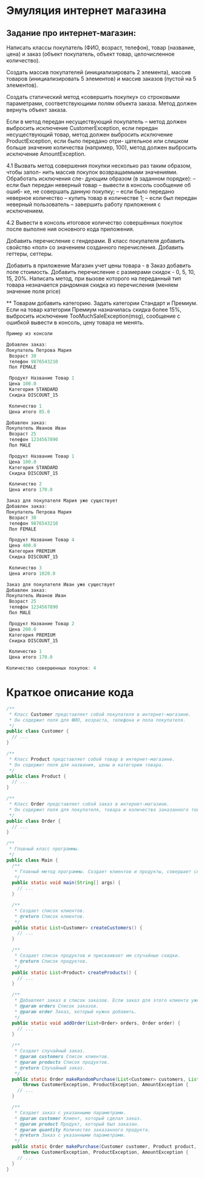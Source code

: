 # Эмуляция интернет магазина
## Задание про интернет-магазин:

Написать классы покупатель (ФИО, возраст, телефон), товар (название, цена) и заказ (объект покупатель, объект товар, целочисленное количество).


Создать массив покупателей (инициализировать 2 элемента), массив товаров (инициализировать 5 элементов) и массив заказов (пустой на 5 элементов).


Создать статический метод «совершить покупку» со строковыми параметрами, соответствующими полям объекта заказа. Метод должен вернуть объект заказа.


Если в метод передан несуществующий покупатель – метод должен выбросить исключение CustomerException, если передан несуществующий товар, метод должен выбросить исключение ProductException, если было передано отри- цательное или слишком больше значение количества (например, 100), метод должен выбросить исключение AmountException.


4.1 Вызвать метод совершения покупки несколько раз таким образом, чтобы запол- нить массив покупок возвращаемыми значениями. Обработать исключения сле- дующим образом (в заданном порядке): – если был передан неверный товар – вывести в консоль сообщение об ошиб- ке, не совершать данную покупку; – если было передано неверное количество – купить товар в количестве 1; – если был передан неверный пользователь – завершить работу приложения с исключением.


4.2 Вывести в консоль итоговое количество совершённых покупок после выполне ния основного кода приложения.


Добавить перечисление с гендерами. В класс покупателя добавить свойство «пол» со значением созданного перечисления. Добавить геттеры, сеттеры.


Добавить в приложение Магазин учет цены товара - в Заказ добавить поле стоимость. Добавить перечисление с размерами скидок - 0, 5, 10, 15, 20%. Написать метод, при вызове которого на переданный тип товара незначается рандомная скидка из перечисления (меняем значение поля price)


** Товарам добавить категорию. Задать категории Стандарт и Премиум. Если на товар категории Премиум назначилась скидка более 15%, выбросить исключение TooMuchSaleException(msg), сообщение с ошибкой вывести в консоль, цену товара не менять.
```java
Пример из консоли

Добавлен заказ: 
Покупатель Петрова Мария
 Возраст 30
 телефон 9876543210
 Пол FEMALE

 Продукт Название Товар 1
 Цена 100.0
 Категория STANDARD
 Скидка DISCOUNT_15

 Количество 1
 Цена итого 85.0

Добавлен заказ: 
Покупатель Иванов Иван
 Возраст 25
 телефон 1234567890
 Пол MALE

 Продукт Название Товар 1
 Цена 100.0
 Категория STANDARD
 Скидка DISCOUNT_15

 Количество 2
 Цена итого 170.0

Заказ для покупателя Мария уже существует
Добавлен заказ: 
Покупатель Петрова Мария
 Возраст 30
 телефон 9876543210
 Пол FEMALE

 Продукт Название Товар 4
 Цена 400.0
 Категория PREMIUM
 Скидка DISCOUNT_15

 Количество 3
 Цена итого 1020.0

Заказ для покупателя Иван уже существует
Добавлен заказ: 
Покупатель Иванов Иван
 Возраст 25
 телефон 1234567890
 Пол MALE

 Продукт Название Товар 2
 Цена 200.0
 Категория PREMIUM
 Скидка DISCOUNT_15

 Количество 1
 Цена итого 170.0

Количество совершенных покупок: 4
```

# Краткое описание кода
```java
/**
 * Класс Customer представляет собой покупателя в интернет-магазине.
 * Он содержит поля для ФИО, возраста, телефона и пола покупателя.
 */
public class Customer {
  // ...
}

/**
 * Класс Product представляет собой товар в интернет-магазине.
 * Он содержит поля для названия, цены и категории товара.
 */
public class Product {
  // ...
}

/**
 * Класс Order представляет собой заказ в интернет-магазине.
 * Он содержит поля для покупателя, товара и количества заказанного товара.
 */
public class Order {
  // ...
}

/**
 * Главный класс программы.
 */
public class Main {
  /**
   * Главный метод программы. Создает клиентов и продукты, совершает случайные покупки и выводит результаты..
   */
  public static void main(String[] args) {
    // ...
  }

  /**
   * Создает список клиентов.
   * @return Список клиентов.
   */
  public static List<Customer> createCustomers() {
    // ...
  }

  /**
   * Создает список продуктов и присваивает им случайные скидки.
   * @return Список продуктов.
   */
  public static List<Product> createProducts() {
    // ...
  }

  /**
   * Добавляет заказ в список заказов. Если заказ для этого клиента уже существует, выводится сообщение об этом.
   * @param orders Список заказов.
   * @param order Заказ, который нужно добавить.
   */
  public static void addOrder(List<Order> orders, Order order) {
    // ...
  }

  /**
   * Создает случайный заказ.
   * @param customers Список клиентов.
   * @param products Список продуктов.
   * @return Случайный заказ.
   */
  public static Order makeRandomPurchase(List<Customer> customers, List<Product> products)
      throws CustomerException, ProductException, AmountException {
    // ...
  }

  /**
   * Создает заказ с указанными параметрами.
   * @param customer Клиент, который сделал заказ.
   * @param product Продукт, который был заказан.
   * @param quantity Количество заказанного продукта.
   * @return Заказ с указанными параметрами.
   */
  public static Order makePurchase(Customer customer, Product product, int quantity)
      throws CustomerException, ProductException, AmountException {
    // ...
  }
}

```